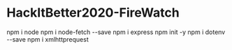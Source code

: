 # HackItBetter2020-FireWatch

npm i node
npm i node-fetch --save
npm i express
npm init -y
npm i dotenv --save
npm i xmlhttprequest